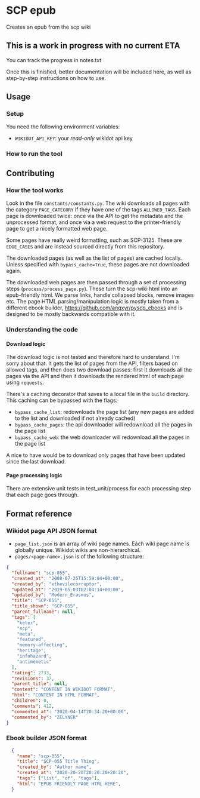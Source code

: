 # SCP epub

Creates an epub from the scp wiki

## This is a work in progress with no current ETA

You can track the progress in notes.txt

Once this is finished, better documentation will be included here, as well as step-by-step instructions on how to use.

## Usage

### Setup

You need the following environment variables:

* `WIKIDOT_API_KEY`: your *read-only* wikidot api key

### How to run the tool

## Contributing

### How the tool works

Look in the file `constants/constants.py`. The wiki downloads all pages with the category `PAGE_CATEGORY` if they have one of the tags `ALLOWED_TAGS`. Each page is downloaded twice: once via the API to get the metadata and the unprocessed format, and once via a web request to the printer-friendly page to get a nicely formatted web page.

Some pages have really weird formatting, such as SCP-3125. These are `EDGE_CASES` and are instead sourced directly from this repository.

The downloaded pages (as well as the list of pages) are cached locally. Unless specified with `bypass_cache=True`, these pages are not downloaded again.

The downloaded web pages are then passed through a set of processing steps (`process/process_page.py`). These turn the scp-wiki html into an epub-friendly html. We parse links, handle collapsed blocks, remove images etc. The page HTML parsing/manipulation logic is mostly taken from a different ebook builder, https://github.com/anqxyr/pyscp_ebooks and is designed to be mostly backwards compatible with it.

### Understanding the code

#### Download logic

The download logic is not tested and therefore hard to understand. I'm sorry about that. It gets the list of pages from the API, filters based on allowed tags, and then does two download passes: first it downloads all the pages via the API and then it downloads the rendered html of each page using `requests`.

There's a caching decorator that saves to a local file in the `build` directory. This caching can be bypassed with the flags:

* `bypass_cache_list`: redownloads the page list (any new pages are added to the list and downloaded if not already cached)
* `bypass_cache_pages`: the api downloader will redownload all the pages in the page list
* `bypass_cache_web`: the web downloader will redownload all the pages in the page list

A nice to have would be to download only pages that have been updated since the last download.

#### Page processing logic

There are extensive unit tests in test_unit/process for each processing step that each page goes through.

## Format reference

### Wikidot page API JSON format

* `page_list.json` is an array of wiki page names. Each wiki page name is globally unique. Wikidot wikis are non-hierarchical.
* `pages/<page-name>.json` is of the following structure:

```json
{
  "fullname": "scp-055",
  "created_at": "2008-07-25T15:59:04+00:00",
  "created_by": "xthevilecorruptor",
  "updated_at": "2019-05-03T02:04:14+00:00",
  "updated_by": "Modern_Erasmus",
  "title": "SCP-055",
  "title_shown": "SCP-055",
  "parent_fullname": null,
  "tags": [
    "keter",
    "scp",
    "meta",
    "featured",
    "memory-affecting",
    "heritage",
    "infohazard",
    "antimemetic"
  ],
  "rating": 2733,
  "revisions": 37,
  "parent_title": null,
  "content": "CONTENT IN WIKIDOT FORMAT",
  "html": "CONTENT IN HTML FORMAT",
  "children": 0,
  "comments": 412,
  "commented_at": "2020-04-14T20:34:20+00:00",
  "commented_by": "ZELYNER"
}
```

### Ebook builder JSON format

```json
  {
    "name": "scp-055",
    "title": "SCP-055 Title Thing",
    "created_by": "Author name",
    "created_at": "2020-20-20T20:20:20+20:20",
    "tags": ["list", "of", "tags"],
    "html": "EPUB FRIENDLY PAGE HTML HERE",
  }
```
